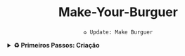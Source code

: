 <div align="center">

# Make-Your-Burguer
`♻️ Update: Make Burguer`

</div>

<details>

<summary><b>♻️ Primeiros Passos: Criação</b></summary>

* `vue create make_burguer`

* **Configuração:**

<div align="center">

<img height="150" width="500" src="assets/img/config.png">

</div>

</details>